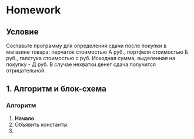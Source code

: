 # Homework
## Условие
Составьте программу для определения сдачи после покупки в магазине товара:
перчаток стоимостью А руб., портфеля стоимостью Б руб., галстука стоимостью с руб. Исходная сумма, выделенная на покупку - Д руб. В случае нехватки денег сдача получится отрицательной.

## 1. Алгоритм и блок-схема

### Алгоритм
1. **Начало**
2. Объявить константы:
3. 
